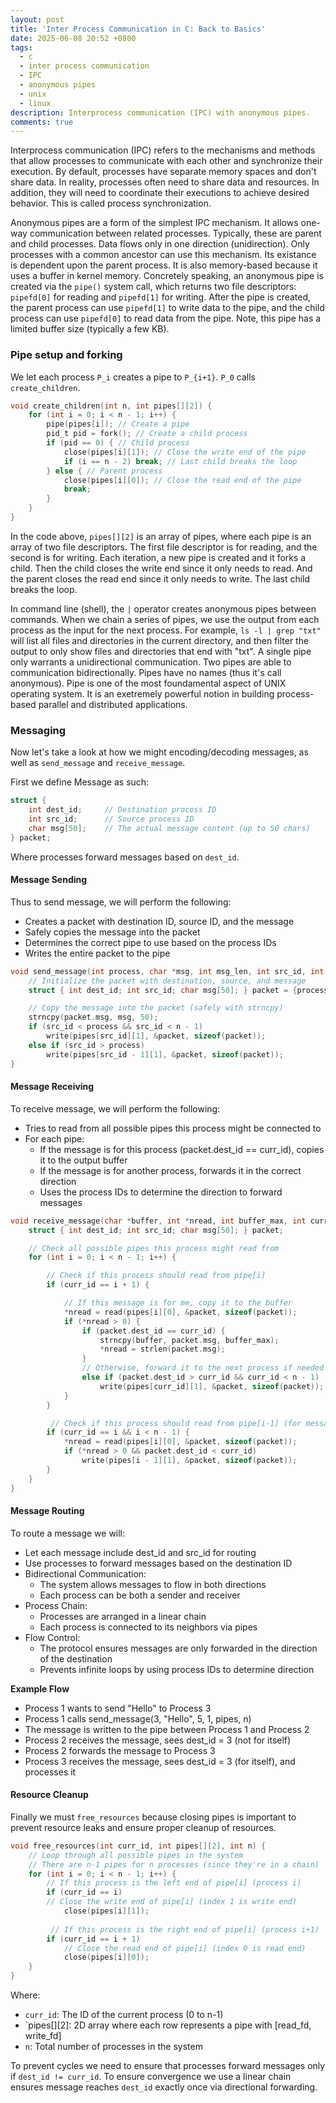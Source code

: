 ```yaml
---
layout: post
title: 'Inter Process Communication in C: Back to Basics'
date: 2025-06-08 20:52 +0800
tags:
  - c
  - inter process communication
  - IPC
  - anonymous pipes
  - unix
  - linux
description: Interprocess communication (IPC) with anonymous pipes.
comments: true
---
```

Interprocess communication (IPC) refers to the mechanisms and methods that allow processes to communicate with each other and synchronize their execution.  By default, processes have separate memory spaces and don't share data.  In reality, processes often need to share data and resources.  In addition, they will need to coordinate their executions to achieve desired behavior.  This is called process synchronization.

Anonymous pipes are a form of the simplest IPC mechanism.  It allows one-way communication between related processes.  Typically, these are parent and child processes.  Data flows only in one direction (unidirection).  Only processes with a common ancestor can use this mechanism.  Its existance is dependent upon the parent process.  It is also memory-based because it uses a buffer in kernel memory.  Concretely speaking, an anonymous pipe is created via the `pipe()` system call, which returns two file descriptors: `pipefd[0]` for reading and `pipefd[1]` for writing.  After the pipe is created, the parent process can use `pipefd[1]` to write data to the pipe, and the child process can use `pipefd[0]` to read data from the pipe.  Note, this pipe has a limited buffer size (typically a few KB).

### Pipe setup and forking
We let each process `P_i` creates a pipe to `P_{i+1}`. `P_0` calls `create_children`.

```c
void create_children(int n, int pipes[][2]) {
    for (int i = 0; i < n - 1; i++) {
        pipe(pipes[i]); // Create a pipe
        pid_t pid = fork(); // Create a child process
        if (pid == 0) { // Child process
            close(pipes[i][1]); // Close the write end of the pipe
            if (i == n - 2) break; // Last child breaks the loop
        } else { // Parent process
            close(pipes[i][0]); // Close the read end of the pipe
            break;
        }
    }
}
```

In the code above, `pipes[][2]` is an array of pipes, where each pipe is an array of two file descriptors.  The first file descriptor is for reading, and the second is for writing.  Each iteration, a new pipe is created and it forks a child.  Then the child closes the write end since it only needs to read.  And the parent closes the read end since it only needs to write.  The last child breaks the loop.

In command line (shell), the `|` operator creates anonymous pipes between commands.  When we chain a series of pipes, we use the output from each process as the input for the next process.  For example, `ls -l | grep "txt"` will list all files and directories in the current directory, and then filter the output to only show files and directories that end with "txt".  A single pipe only warrants a unidirectional communication.  Two pipes are able to communication bidirectionally.  Pipes have no names (thus it's call anonymous).  Pipe is one of the most foundamental aspect of UNIX operating system.  It is an exetremely powerful notion in building process-based  parallel and distributed applications.

### Messaging

Now let's take a look at how we might encoding/decoding messages, as well as `send_message` and `receive_message`.

First we define Message as such:
```c
struct {
    int dest_id;     // Destination process ID
    int src_id;      // Source process ID
    char msg[50];    // The actual message content (up to 50 chars)
} packet;
```
Where processes forward messages based on `dest_id`.

#### Message Sending
Thus to send message, we will perform the following:
- Creates a packet with destination ID, source ID, and the message
- Safely copies the message into the packet
- Determines the correct pipe to use based on the process IDs
- Writes the entire packet to the pipe

```c
void send_message(int process, char *msg, int msg_len, int src_id, int pipes[][2], int n) {
    // Initialize the packet with destination, source, and message
    struct { int dest_id; int src_id; char msg[50]; } packet = {process, src_id, {0}};

    // Copy the message into the packet (safely with strncpy)
    strncpy(packet.msg, msg, 50);
    if (src_id < process && src_id < n - 1)
        write(pipes[src_id][1], &packet, sizeof(packet));
    else if (src_id > process)
        write(pipes[src_id - 1][1], &packet, sizeof(packet));
}
```

#### Message Receiving
To receive message, we will perform the following:
- Tries to read from all possible pipes this process might be connected to
- For each pipe:
    - If the message is for this process (packet.dest_id == curr_id), copies it to the output buffer
    - If the message is for another process, forwards it in the correct direction
    - Uses the process IDs to determine the direction to forward messages

```c
void receive_message(char *buffer, int *nread, int buffer_max, int curr_id, int pipes[][2], int n) {
    struct { int dest_id; int src_id; char msg[50]; } packet;

    // Check all possible pipes this process might read from
    for (int i = 0; i < n - 1; i++) {

        // Check if this process should read from pipe[i]
        if (curr_id == i + 1) {

            // If this message is for me, copy it to the buffer
            *nread = read(pipes[i][0], &packet, sizeof(packet));
            if (*nread > 0) {
                if (packet.dest_id == curr_id) {
                    strncpy(buffer, packet.msg, buffer_max);
                    *nread = strlen(packet.msg);
                } 
                // Otherwise, forward it to the next process if needed
                else if (packet.dest_id > curr_id && curr_id < n - 1)
                    write(pipes[curr_id][1], &packet, sizeof(packet));
            }
        }

         // Check if this process should read from pipe[i-1] (for messages going left)
        if (curr_id == i && i < n - 1) {
            *nread = read(pipes[i][0], &packet, sizeof(packet));
            if (*nread > 0 && packet.dest_id < curr_id)
                write(pipes[i - 1][1], &packet, sizeof(packet));
        }
    }
}
```

#### Message Routing
To route a message we will:
- Let each message include dest_id and src_id for routing
- Use processes to forward messages based on the destination ID
- Bidirectional Communication:
    - The system allows messages to flow in both directions
    - Each process can be both a sender and receiver
- Process Chain:
    - Processes are arranged in a linear chain
    - Each process is connected to its neighbors via pipes
- Flow Control:
    - The protocol ensures messages are only forwarded in the direction of the destination
    - Prevents infinite loops by using process IDs to determine direction

**Example Flow**
- Process 1 wants to send "Hello" to Process 3
- Process 1 calls send_message(3, "Hello", 5, 1, pipes, n)
- The message is written to the pipe between Process 1 and Process 2
- Process 2 receives the message, sees dest_id = 3 (not for itself)
- Process 2 forwards the message to Process 3
- Process 3 receives the message, sees dest_id = 3 (for itself), and processes it

#### Resource Cleanup
Finally we must `free_resources` because closing pipes is important to prevent resource leaks and ensure proper cleanup of resources.

```c
void free_resources(int curr_id, int pipes[][2], int n) {
    // Loop through all possible pipes in the system
    // There are n-1 pipes for n processes (since they're in a chain)
    for (int i = 0; i < n - 1; i++) {
        // If this process is the left end of pipe[i] (process i)
        if (curr_id == i) 
        // Close the write end of pipe[i] (index 1 is write end)
            close(pipes[i][1]);
        
         // If this process is the right end of pipe[i] (process i+1)
        if (curr_id == i + 1) 
            // Close the read end of pipe[i] (index 0 is read end)
            close(pipes[i][0]);
    }
}
```

Where:
- `curr_id`: The ID of the current process (0 to n-1)
- `pipes[][2]: 2D array where each row represents a pipe with [read_fd, write_fd]
- `n`: Total number of processes in the system


To prevent cycles we need to ensure that processes forward messages only if `dest_id != curr_id`.  To ensure convergence we use a linear chain ensures message reaches `dest_id` exactly once via directional forwarding.